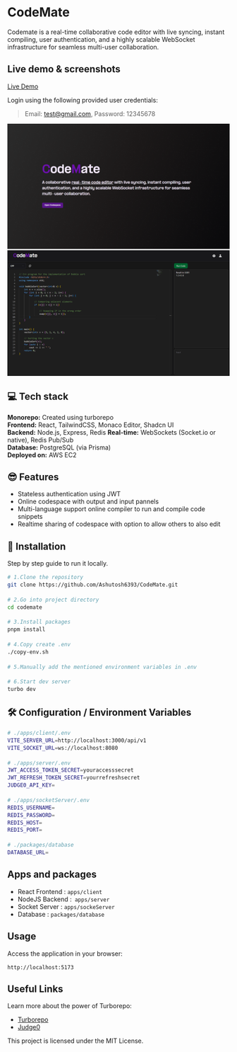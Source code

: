 # CodeMate

Codemate is a real-time collaborative code editor with live syncing, instant compiling, user authentication, and a highly scalable WebSocket infrastructure for seamless multi-user collaboration.

## Live demo & screenshots

[Live Demo](https://codemate.v8coder.com)

Login using the following provided user credentials:

> Email: test@gmail.com, Password: 12345678

![Screenshot](./assets/landingpage.png)
![Screenshot](./assets/codespace.png)

## 💻 Tech stack

**Monorepo:** Created using turborepo  
**Frontend:** React, TailwindCSS, Monaco Editor, Shadcn UI  
**Backend:** Node.js, Express, Redis
**Real-time:** WebSockets (Socket.io or native), Redis Pub/Sub  
**Database:** PostgreSQL (via Prisma)  
**Deployed on:** AWS EC2

## 😎 Features

- Stateless authentication using JWT
- Online codespace with output and input pannels
- Multi-language support online compiler to run and compile code snippets
- Realtime sharing of codespace with option to allow others to also edit

## 🤖 Installation

Step by step guide to run it locally.

```sh
# 1.Clone the repository
git clone https://github.com/Ashutosh6393/CodeMate.git

# 2.Go into project directory
cd codemate

# 3.Install packages
pnpm install

# 4.Copy create .env
./copy-env.sh

# 5.Manually add the mentioned environment variables in .env

# 6.Start dev server
turbo dev

```

## 🛠️ Configuration / Environment Variables

```sh
# ./apps/client/.env
VITE_SERVER_URL=http://localhost:3000/api/v1
VITE_SOCKET_URL=ws://localhost:8080

# ./apps/server/.env
JWT_ACCESS_TOKEN_SECRET=youraccesssecret
JWT_REFRESH_TOKEN_SECRET=yourrefreshsecret
JUDGE0_API_KEY=

# ./apps/socketServer/.env
REDIS_USERNAME=
REDIS_PASSWORD=
REDIS_HOST=
REDIS_PORT=

# ./packages/database
DATABASE_URL=
```

## Apps and packages

- React Frontend : `apps/client`  
- NodeJS Backend :` apps/server`  
- Socket Server : `apps/sockeServer`
- Database : `packages/database`

## Usage

Access the application in your browser:

```
http://localhost:5173
```

## Useful Links

Learn more about the power of Turborepo:

- [Turborepo](https://turborepo.com/)
- [Judge0](https://judge0.com/)

This project is licensed under the MIT License.
